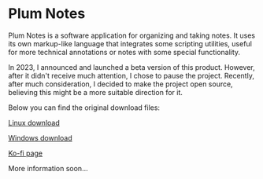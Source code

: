 # Plum Notes

Plum Notes is a software application for organizing and taking notes. It uses its own markup-like language that integrates some scripting utilities, useful for more technical annotations or notes with some special functionality.


In 2023, I announced and launched a beta version of this product. However, after it didn't receive much attention, I chose to pause the project. Recently, after much consideration, I decided to make the project open source, believing this might be a more suitable direction for it.


Below you can find the original download files:


[Linux download](https://drive.google.com/file/d/1lDTZvCLuKCYehQl40hS4YkaXkZ9Wsxj7/view)

[Windows download](https://drive.google.com/file/d/1NHMdCcF64a_q8buyn9kngXnnTW6GehdR/view)

[Ko-fi page](https://ko-fi.com/s/757a5ddafa)

More information soon...
